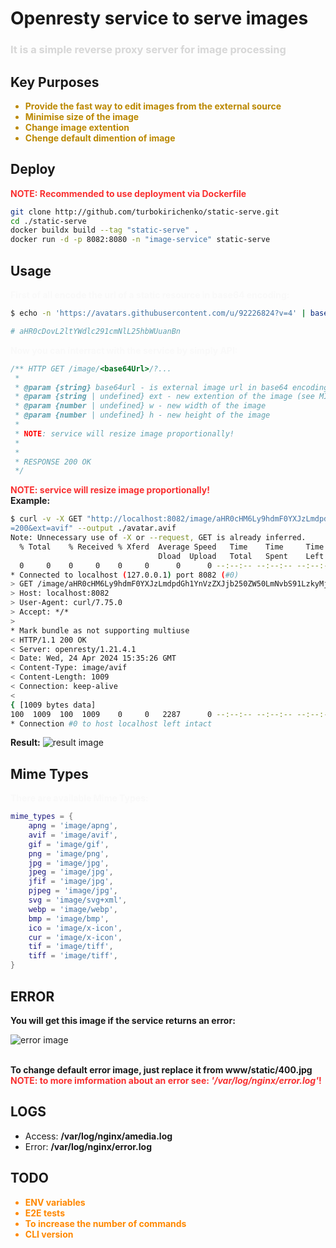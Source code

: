 # Openresty service to serve images

<h3 style="color: #B2B2B280">It is a simple reverse proxy server for image processing</h3>

## Key Purposes

<ul style="color: #BB8800">
    <li><b >Provide the fast way to edit images from the external source</b></li>
    <li><b>Minimise size of the image</b></li>
    <li><b>Change image extention</b></li>
    <li><b>Chenge default dimention of image</b></li>
</ul>

## Deploy

<b style="color: #F93030">NOTE: Recommended to use deployment via Dockerfile</b>

```bash
git clone http://github.com/turbokirichenko/static-serve.git
cd ./static-serve
docker buildx build --tag "static-serve" .
docker run -d -p 8082:8080 -n "image-service" static-serve
```

## Usage

<b style="color: #F9F9F9">First of all encode the url of a static resource in base64 encoding:</b>

```bash
$ echo -n 'https://avatars.githubusercontent.com/u/92226824?v=4' | base64

# aHR0cDovL2ltYWdlc291cmNlL25hbWUuanBn
```

<b style="color: #F9F9F9">Now you can interract with the service by simply API: </b>

```js
/** HTTP GET /image/<base64Url>/?...
 *
 * @param {string} base64url - is external image url in base64 encoding
 * @param {string | undefined} ext - new extention of the image (see MIMIE TYPES...)
 * @param {number | undefined} w - new width of the image
 * @param {number | undefined} h - new height of the image
 *
 * NOTE: service will resize image proportionally!
 *
 *
 * RESPONSE 200 OK
 */
```

<b style="color: #F93030">NOTE: service will resize image proportionally!</b>
<br />
<b>Example:</b>
<br />

```bash
$ curl -v -X GET "http://localhost:8082/image/aHR0cHM6Ly9hdmF0YXJzLmdpdGh1YnVzZXJjb250ZW50LmNvbS91LzkyMjI2ODI0P3Y9NA==?w
=200&ext=avif" --output ./avatar.avif
Note: Unnecessary use of -X or --request, GET is already inferred.
  % Total    % Received % Xferd  Average Speed   Time    Time     Time  Current
                                 Dload  Upload   Total   Spent    Left  Speed
  0     0    0     0    0     0      0      0 --:--:-- --:--:-- --:--:--     0*   Trying 127.0.0.1:8082...
* Connected to localhost (127.0.0.1) port 8082 (#0)
> GET /image/aHR0cHM6Ly9hdmF0YXJzLmdpdGh1YnVzZXJjb250ZW50LmNvbS91LzkyMjI2ODI0P3Y9NA==?w=200&ext=avif HTTP/1.1
> Host: localhost:8082
> User-Agent: curl/7.75.0
> Accept: */*
>
* Mark bundle as not supporting multiuse
< HTTP/1.1 200 OK
< Server: openresty/1.21.4.1
< Date: Wed, 24 Apr 2024 15:35:26 GMT
< Content-Type: image/avif
< Content-Length: 1009
< Connection: keep-alive
<
{ [1009 bytes data]
100  1009  100  1009    0     0   2287      0 --:--:-- --:--:-- --:--:--  2293
* Connection #0 to host localhost left intact
```

<b>Result:</b>
![result image](https://github.com/turbokirichenko/image-serve/avatar.avif)

## Mime Types

<b style="color: #F9F9F9">There are available Mime Types:</b>

```lua
mime_types = {
    apng = 'image/apng',
    avif = 'image/avif',
    gif = 'image/gif',
    png = 'image/png',
    jpg = 'image/jpg',
    jpeg = 'image/jpg',
    jfif = 'image/jpg',
    pjpeg = 'image/jpg',
    svg = 'image/svg+xml',
    webp = 'image/webp',
    bmp = 'image/bmp',
    ico = 'image/x-icon',
    cur = 'image/x-icon',
    tif = 'image/tiff',
    tiff = 'image/tiff',
}
```

## ERROR

<b>You will get this image if the service returns an error:</b>

![error image](https://github.com/turbokirichenko/image-serve/www/static/400.jpg)

<br />
<b>To change default error image, just replace it from www/static/400.jpg</b>

<br />
<b style="color: #F93030">NOTE: to more imformation about an error see: <i>'/var/log/nginx/error.log'</i>!</b>

## LOGS

- Access: <b>/var/log/nginx/amedia.log</b>
- Error: <b>/var/log/nginx/error.log</b>

## TODO

<ul style="color: #FF8800">
    <li><b>ENV variables</b></li>
    <li><b>E2E tests</b></li>
    <li><b>To increase the number of commands</b></li>
    <li><b>CLI version</b></li>
</ul>
